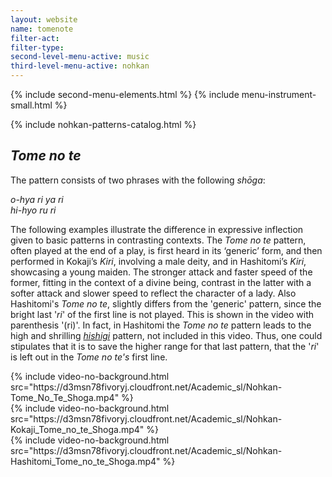 ```yaml
---
layout: website
name: tomenote
filter-act:
filter-type:
second-level-menu-active: music
third-level-menu-active: nohkan
---
```


{% include second-menu-elements.html %} {% include menu-instrument-small.html %}

<main class="page-content">
  <div class="wrapper sidebar-contents">
    <aside class="sidebar-contents__table">
      {% include nohkan-patterns-catalog.html %}
    </aside>
    <section class="sidebar-contents__section">
      <div class="text-container">
        <h2><em>Tome no te</em></h2>
        <p>
          The pattern consists of two phrases with the following <em>shōga</em>:
        </p>
        <p>
          <em
            >o-hya ri ya ri<br />
            hi-hyo ru ri
          </em>
        </p>
        <p>
          The following examples illustrate the difference in expressive
          inflection given to basic patterns in contrasting contexts. The
          <em>Tome no te</em> pattern, often played at the end of a play, is
          first heard in its ‘generic’ form, and then performed in Kokaji’s
          <em>Kiri</em>, involving a male deity, and in Hashitomi’s
          <em>Kiri</em>, showcasing a young maiden. The stronger attack and
          faster speed of the former, fitting in the context of a divine being,
          contrast in the latter with a softer attack and slower speed to
          reflect the character of a lady. Also Hashitomi's <em>Tome no te</em>,
          slightly differs from the 'generic' pattern, since the bright last
          '<em>ri</em>' of the first line is not played. This is shown in the
          video with parenthesis '(ri)'. In fact, in Hashitomi the
          <em>Tome no te</em> pattern leads to the high and shrilling
          <a href="/music/nohkan/hishigi" target="_blank"><em>hishigi</em></a>
          pattern, not included in this video. Thus, one could stipulates that
          it is to save the higher range for that last pattern, that the
          '<em>ri</em>' is left out in the <em>Tome no te's</em> first line.
        </p>
        <div class="tabs-container">
          <div class="tabs-container__links">
            <div class="wrapper">
              <div id="tabs"></div>
            </div>
          </div>
          <div class="tabs-container__content">
            <div class="wrapper">
              <section id="generic" title="Generic">
                {% include video-no-background.html
                src="https://d3msn78fivoryj.cloudfront.net/Academic_sl/Nohkan-Tome_No_Te_Shoga.mp4"
                %}
              </section>
              <section id="Kokaji" title="Kokaji">
                {% include video-no-background.html
                src="https://d3msn78fivoryj.cloudfront.net/Academic_sl/Nohkan-Kokaji_Tome_no_te_Shoga.mp4"
                %}
              </section>
              <section id="Hashitomi" title="Hashitomi">
                {% include video-no-background.html
                src="https://d3msn78fivoryj.cloudfront.net/Academic_sl/Nohkan-Hashitomi_Tome_no_te_Shoga.mp4"
                %}
              </section>
            </div>
          </div>
        </div>
      </div>
    </section>
  </div>
</main>
